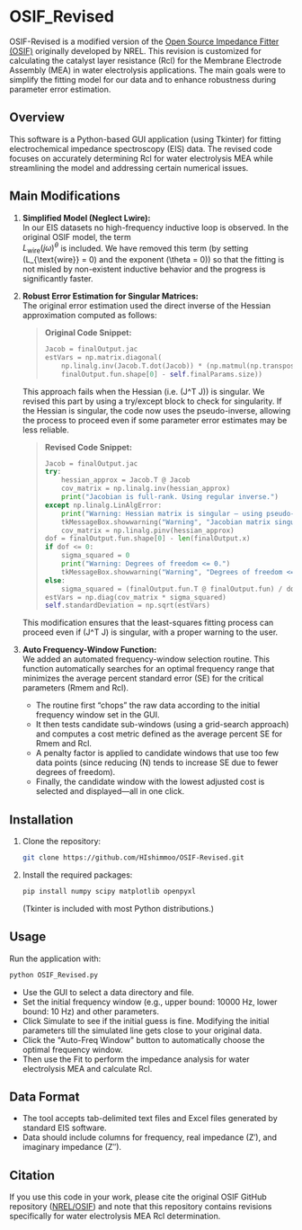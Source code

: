 # OSIF_Revised

OSIF-Revised is a modified version of the [Open Source Impedance Fitter (OSIF)](https://github.com/NREL/OSIF) originally developed by NREL. This revision is customized for calculating the catalyst layer resistance (Rcl) for the Membrane Electrode Assembly (MEA) in water electrolysis applications. The main goals were to simplify the fitting model for our data and to enhance robustness during parameter error estimation.

## Overview

This software is a Python-based GUI application (using Tkinter) for fitting electrochemical impedance spectroscopy (EIS) data. The revised code focuses on accurately determining Rcl for water electrolysis MEA while streamlining the model and addressing certain numerical issues.

## Main Modifications

1. **Simplified Model (Neglect Lwire):**  
   In our EIS datasets no high-frequency inductive loop is observed. In the original OSIF model, the term  
   $L_{\text{wire}}(j\omega)^{\theta}$
   is included. We have removed this term (by setting \(L_{\text{wire}} = 0\) and the exponent \(\theta = 0\)) so that the fitting is not misled by non-existent inductive behavior and the progress is significantly faster.

2. **Robust Error Estimation for Singular Matrices:**  
   The original error estimation used the direct inverse of the Hessian approximation computed as follows:
   > **Original Code Snippet:**
   > 
   > ```python
   > Jacob = finalOutput.jac
   > estVars = np.matrix.diagonal(
   >     np.linalg.inv(Jacob.T.dot(Jacob)) * (np.matmul(np.transpose(finalOutput.fun), finalOutput.fun)) / (
   >     finalOutput.fun.shape[0] - self.finalParams.size))
   > ```
   This approach fails when the Hessian (i.e. \(J^T J\)) is singular. We revised this part by using a try/except block to check for singularity. If the Hessian is singular, the code now uses the pseudo-inverse, allowing the process to proceed even if some parameter error estimates may be less reliable.
   > **Revised Code Snippet:**
   > 
   > ```python
   > Jacob = finalOutput.jac
   > try:
   >     hessian_approx = Jacob.T @ Jacob
   >     cov_matrix = np.linalg.inv(hessian_approx)
   >     print("Jacobian is full-rank. Using regular inverse.")
   > except np.linalg.LinAlgError:
   >     print("Warning: Hessian matrix is singular — using pseudo-inverse instead.")
   >     tkMessageBox.showwarning("Warning", "Jacobian matrix singular. Some parameter errors may be unreliable.")
   >     cov_matrix = np.linalg.pinv(hessian_approx)
   > dof = finalOutput.fun.shape[0] - len(finalOutput.x)
   > if dof <= 0:
   >     sigma_squared = 0
   >     print("Warning: Degrees of freedom <= 0.")
   >     tkMessageBox.showwarning("Warning", "Degrees of freedom <= 0. Check data points.")
   > else:
   >     sigma_squared = (finalOutput.fun.T @ finalOutput.fun) / dof
   > estVars = np.diag(cov_matrix * sigma_squared)
   > self.standardDeviation = np.sqrt(estVars)
   > ```
   This modification ensures that the least-squares fitting process can proceed even if \(J^T J\) is singular, with a proper warning to the user.

3. **Auto Frequency-Window Function:**  
   We added an automated frequency-window selection routine. This function automatically searches for an optimal frequency range that minimizes the average percent standard error (SE) for the critical parameters (Rmem and Rcl).  
   - The routine first “chops” the raw data according to the initial frequency window set in the GUI.
   - It then tests candidate sub-windows (using a grid-search approach) and computes a cost metric defined as the average percent SE for Rmem and Rcl.
   - A penalty factor is applied to candidate windows that use too few data points (since reducing \(N\) tends to increase SE due to fewer degrees of freedom).
   - Finally, the candidate window with the lowest adjusted cost is selected and displayed—all in one click.

## Installation

1. Clone the repository:
   ```bash
   git clone https://github.com/HIshimmoo/OSIF-Revised.git
   ```
2. Install the required packages:
   ```bash
   pip install numpy scipy matplotlib openpyxl
   ```
   (Tkinter is included with most Python distributions.)

## Usage

Run the application with:
```bash
python OSIF_Revised.py
```
- Use the GUI to select a data directory and file.
- Set the initial frequency window (e.g., upper bound: 10000 Hz, lower bound: 10 Hz) and other parameters.
- Click Simulate to see if the initial guess is fine. Modifying the initial parameters till the simulated line gets close to your original data.
- Click the "Auto-Freq Window" button to automatically choose the optimal frequency window.
- Then use the Fit to perform the impedance analysis for water electrolysis MEA and calculate Rcl.

## Data Format

- The tool accepts tab-delimited text files and Excel files generated by standard EIS software.
- Data should include columns for frequency, real impedance (Z′), and imaginary impedance (Z″).

## Citation

If you use this code in your work, please cite the original OSIF GitHub repository ([NREL/OSIF](https://github.com/NREL/OSIF)) and note that this repository contains revisions specifically for water electrolysis MEA Rcl determination.
